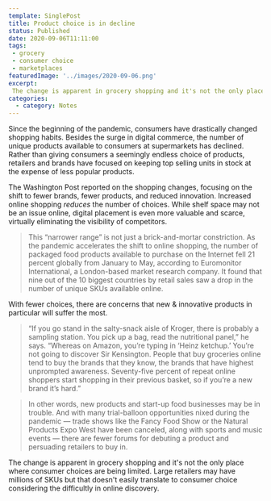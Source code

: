```yaml
---
template: SinglePost
title: Product choice is in decline
status: Published
date: 2020-09-06T11:11:00
tags:
 - grocery
 - consumer choice
 - marketplaces
featuredImage: '../images/2020-09-06.png'
excerpt:
 The change is apparent in grocery shopping and it's not the only place where consumer choices are being limited. Large retailers may have millions of SKUs but that doesn't easily translate to consumer choice considering the difficultly in online discovery.
categories:
  - category: Notes
---
```

Since the beginning of the pandemic, consumers have drastically changed shopping habits. Besides the surge in digital commerce, the number of unique products available to consumers at supermarkets has declined. Rather than giving consumers a seemingly endless choice of products, retailers and brands have focused on keeping top selling units in stock at the expense of less popular products.

The Washington Post reported on the shopping changes, focusing on the shift to fewer brands, fewer products, and reduced innovation. Increased online shopping *reduces* the number of choices. While shelf space may not be an issue online, digital placement is even more valuable and scarce, virtually eliminating the visibility of competitors.

> This “narrower range” is not just a brick-and-mortar constriction. As the pandemic accelerates the shift to online shopping, the number of packaged food products available to purchase on the Internet fell 21 percent globally from January to May, according to Euromonitor International, a London-based market research company. It found that nine out of the 10 biggest countries by retail sales saw a drop in the number of unique SKUs available online.

With fewer choices, there are concerns that new & innovative products in particular will suffer the most.

> “If you go stand in the salty-snack aisle of Kroger, there is probably a sampling station. You pick up a bag, read the nutritional panel,” he says. “Whereas on Amazon, you’re typing in ‘Heinz ketchup.’ You’re not going to discover Sir Kensington. People that buy groceries online tend to buy the brands that they know, the brands that have highest unprompted awareness. Seventy-five percent of repeat online shoppers start shopping in their previous basket, so if you’re a new brand it’s hard.”

> In other words, new products and start-up food businesses may be in trouble. And with many trial-balloon opportunities nixed during the pandemic — trade shows like the Fancy Food Show or the Natural Products Expo West have been canceled, along with sports and music events — there are fewer forums for debuting a product and persuading retailers to buy in.

The change is apparent in grocery shopping and it's not the only place where consumer choices are being limited. Large retailers may have millions of SKUs but that doesn't easily translate to consumer choice considering the difficultly in online discovery.
